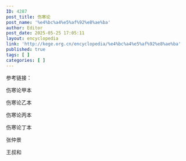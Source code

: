```yaml
---
ID: 4287
post_title: 伤寒论
post_name: '%e4%bc%a4%e5%af%92%e8%ae%ba'
author: Editor
post_date: 2025-05-25 17:05:11
layout: encyclopedia
link: 'http://kege.org.cn/encyclopedia/%e4%bc%a4%e5%af%92%e8%ae%ba'
published: true
tags: [ ]
categories: [ ]
---
```

参考链接：

伤寒论甲本

伤寒论乙本

伤寒论丙本

伤寒论丁本

张仲景

王叔和